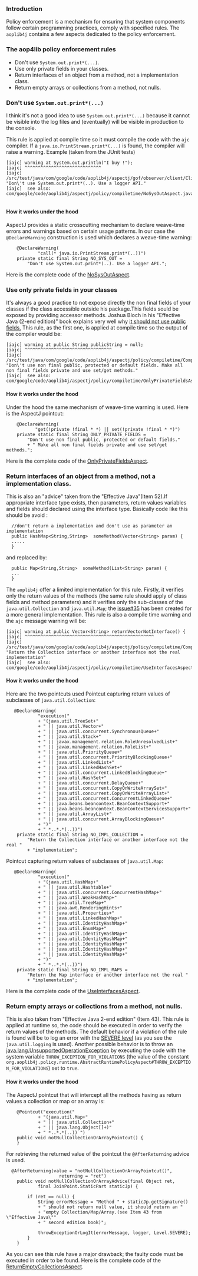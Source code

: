### Introduction ###
Policy enforcement is a mechanism for ensuring that system components follow certain
programming practices, comply with specified rules. The `aoplib4j` contains a few aspects dedicated to the policy enforcement.



### The aop4lib policy enforcement rules ###
  * Don't use `System.out.print*(...)`.
  * Use only private fields in your classes.
  * Return interfaces of an object from a method, not a implementation class.
  * Return empty arrays or collections from a method, not nulls.


### Don't use `System.out.print*(...)` ###
I think it's not a good idea to use `System.out.print*(...)` because it cannot be visible into the log files and (eventually) will be visible in production to the console.

This rule is applied at compile time so it must compile the code with the `ajc` compiler. If a `java.io.PrintStream.print*(...)` is found, the compiler will raise a warning.
Example (taken from the JUnit tests)
```
[iajc] warning at System.out.println("I buy !");
[iajc] ^^^^^^^^^^^^^^^^^^^^^^^^^^^^^
[iajc] /src/test/java/com/google/code/aoplib4j/aspectj/gof/observer/client/Client.java:38:0::0 
"Don\'t use System.out.print*(..). Use a logger API."
[iajc] 	see also: com/google/code/aoplib4j/aspectj/policy/compiletime/NoSysOutAspect.java::0
 
```

#### How it works under the hood ####
AspectJ provides a static crosscutting mechanism to declare weave-time errors and warnings
based on certain usage patterns. In our case the `@DeclareWarning` construction is used which declares a weave-time warning:
```
    @DeclareWarning(
            "call(* java.io.PrintStream.print*(..))")
    private static final String NO_SYS_OUT =  
        "Don't use System.out.print*(..). Use a logger API.";
```
Here is the complete code of the [NoSysOutAspect](http://code.google.com/p/aoplib4j/source/browse/trunk/aoplib4j/src/main/java/org/aoplib4j/policy/compiletime/NoSysOutAspect.java).

### Use only private fields in your classes ###
It's always a good practice to not expose directly the non final fields of your classes if the class accessible outside his package.This fields sould be exposed by providing accessor methods. Joshua Bloch in his "Effective Java (2-end edition)" book explains very well why [it should not use public fields.](http://books.google.be/books?id=ka2VUBqHiWkC&printsec=frontcover&dq=effective+java+item+43&hl=fr#PPA71,M1) This rule, as the first one, is applied at compile time so the output of the compiler would be:
```
[iajc] warning at public String publicString = null;
[iajc] ^^^^^^^^^^^^^^^^^^^^^^^^^^^^^^^^^
[iajc] /src/test/java/com/google/code/aoplib4j/aspectj/policy/compiletime/CompileTimePolicy.java:43:0::0 
"Don\'t use non final public, protected or default fields. Make all non final fields private and use set/get methods."
[iajc] 	see also: com/google/code/aoplib4j/aspectj/policy/compiletime/OnlyPrivateFieldsAspect.java::0

```

#### How it works under the hood ####
Under the hood the same mechanism of weave-time warning is used. Here is the AspectJ pointcut:
```
    @DeclareWarning(
           "get(!private !final * *) || set(!private !final * *)")
    private static final String ONLY_PRIVATE_FIELDS = 
        "Don't use non final public, protected or default fields." 
        + " Make all non final fields private and use set/get methods.";

```
Here is the complete code of the [OnlyPrivateFieldsAspect](http://code.google.com/p/aoplib4j/source/browse/trunk/aoplib4j/src/main/java/org/aoplib4j/policy/compiletime/OnlyPrivateFieldsAspect.java).

### Return interfaces of an object from a method, not a implementation class. ###
This is also an "advice" taken from the "Effective Java"(Item 52).If appropriate interface type exists, then parameters, return values variables and fields should declared using the interface type. Basically code like this should be avoid :
```
  //don't return a implementation and don't use as parameter an implementation
  public HashMap<String,String>  someMethod(Vector<String> param) {
  .....
  }
```
and replaced by:
```
  public Map<String,String>  someMethod(List<String> param) {
  ...
  }
```

The `aoplib4j` offer a limited implementation for this rule. Firstly, it verifies only the return values of the methods (the same rule should apply of class fields and method parameters) and it verifies only the sub-classes of the `java.util.Collection` and `java.util.Map`; the [issue#35](http://code.google.com/p/aoplib4j/issues/detail?id=35) has been created for a more general implementation. This rule is also a compile time warning and the `ajc` message warning will be:
```
[iajc] warning at public Vector<String> returnVectorNotInterface() {
[iajc] ^^^^^^^^^^^^^^^^^^^^^^^^^^^^^^^^^^^^^^^^^^^^^^^^^
[iajc] /src/test/java/com/google/code/aoplib4j/aspectj/policy/compiletime/CompileTimePolicy.java:67:0::0 
"Return the Collection interface or another interface not the real implementation"
[iajc] 	see also: com/google/code/aoplib4j/aspectj/policy/compiletime/UseInterfacesAspect.java::0
```

#### How it works under the hood ####
Here are the two pointcuts used
Pointcut capturing return values of subclasses of `java.util.Collection`:
```
   @DeclareWarning(
            "execution(" 
            + "(java.util.TreeSet+"
            + " || java.util.Vector+"
            + " || java.util.concurrent.SynchronousQueue+"
            + " || java.util.Stack+"
            + " || javax.management.relation.RoleUnresolvedList+"
            + " || javax.management.relation.RoleList+"
            + " || java.util.PriorityQueue+"
            + " || java.util.concurrent.PriorityBlockingQueue+"
            + " || java.util.LinkedList+"
            + " || java.util.LinkedHashSet+"
            + " || java.util.concurrent.LinkedBlockingQueue+"
            + " || java.util.HashSet+"
            + " || java.util.concurrent.DelayQueue+"
            + " || java.util.concurrent.CopyOnWriteArraySet+"
            + " || java.util.concurrent.CopyOnWriteArrayList+"
            + " || java.util.concurrent.ConcurrentLinkedQueue+"
            + " || java.beans.beancontext.BeanContextSupport+"
            + " || java.beans.beancontext.BeanContextServicesSupport+"
            + " || java.util.ArrayList+"
            + " || java.util.concurrent.ArrayBlockingQueue+"
            + ")"
            + " *..*.*(..))")
    private static final String NO_IMPL_COLLECTION = 
        "Return the Collection interface or another interface not the real " 
        + "implementation";
```

Pointcut capturing return values of subclasses of `java.util.Map`:
```
   @DeclareWarning(
            "execution("
            + "(java.util.HashMap+"
            + " || java.util.Hashtable+" 
            + " || java.util.concurrent.ConcurrentHashMap+"
            + " || java.util.WeakHashMap+"
            + " || java.util.TreeMap+"
            + " || java.awt.RenderingHints+"
            + " || java.util.Properties+"
            + " || java.util.LinkedHashMap+"
            + " || java.util.IdentityHashMap+"
            + " || java.util.EnumMap+"
            + " || java.util.IdentityHashMap+"
            + " || java.util.IdentityHashMap+"
            + " || java.util.IdentityHashMap+"
            + " || java.util.IdentityHashMap+"
            + " || java.util.IdentityHashMap+"
            + ")"
            + " *..*.*(..))")
    private static final String NO_IMPL_MAPS = 
        "Return the Map interface or another interface not the real " 
        + "implementation";
```

Here is the complete code of the [UseInterfacesAspect](http://code.google.com/p/aoplib4j/source/browse/trunk/aoplib4j/src/main/java/org/aoplib4j/policy/compiletime/UseInterfacesAspect.java).

### Return empty arrays or collections from a method, not nulls. ###
This is also taken from "Effective Java 2-end edition" (Item 43).
This rule is applied at runtime so, the code should be executed in order to verify the return values of the methods. The default behavior if a violation of the rule is found will be to log an error with the [SEVERE level](http://java.sun.com/j2se/1.5.0/docs/api/java/util/logging/Level.html#SEVERE) (as you see the `java.util.logging` is used). Another possible behavior is to throw an [java.lang.UnsupportedOperationException](http://java.sun.com/j2se/1.5.0/docs/api/java/lang/UnsupportedOperationException.html) by executing the code with the system variable `THROW_EXCEPTION_FOR_VIOLATIONS` (the value of the constant `org.aoplib4j.policy.runtime.AbstractRuntimePolicyAspect#THROW_EXCEPTION_FOR_VIOLATIONS`) set to `true`.

#### How it works under the hood ####
The AspectJ pointcut that will intercept all the methods having as return values a collection or map or an array is:
```
    @Pointcut("execution("
    		+ "(java.util.Map+"
            + " || java.util.Collection+"
            + " || java.lang.Object[]+)"
            + " *..*.*(..)) ")
    public void notNullCollectionOrArrayPointcut() {
    }
```

For retrieving the returned value of the pointcut the `@AfterReturning` advice is used.
```
  @AfterReturning(value = "notNullCollectionOrArrayPointcut()", 
                    returning = "ret")
    public void notNullCollectionOrArrayAdvice(final Object ret,
            final JoinPoint.StaticPart staticJp) {
        
        if (ret == null) {
            String errorMessage = "Method " + staticJp.getSignature() 
            + " should not return null value, it should return an " 
            + "empty Collection/Map/Array.(see Item 43 from \"Effective Java\""
            + " second edition book)";
            
            throwExceptionOrLogIt(errorMessage, logger, Level.SEVERE);
        }
    }

```

As you can see this rule have a major drawback; the faulty code must be executed in order to be found.
Here is the complete code of the [ReturnEmptyCollectionsAspect](http://code.google.com/p/aoplib4j/source/browse/trunk/aoplib4j/src/main/java/org/aoplib4j/policy/runtime/ReturnEmptyCollectionsAspect.java).
